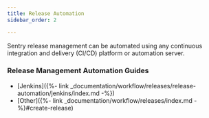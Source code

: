 ```yaml
---
title: Release Automation
sidebar_order: 2

---
```


Sentry release management can be automated using any continuous integration and delivery (CI/CD) platform or automation server.

### Release Management Automation Guides
- [Jenkins]({%- link _documentation/workflow/releases/release-automation/jenkins/index.md -%})
- [Other]({%- link _documentation/workflow/releases/index.md -%}#create-release)
